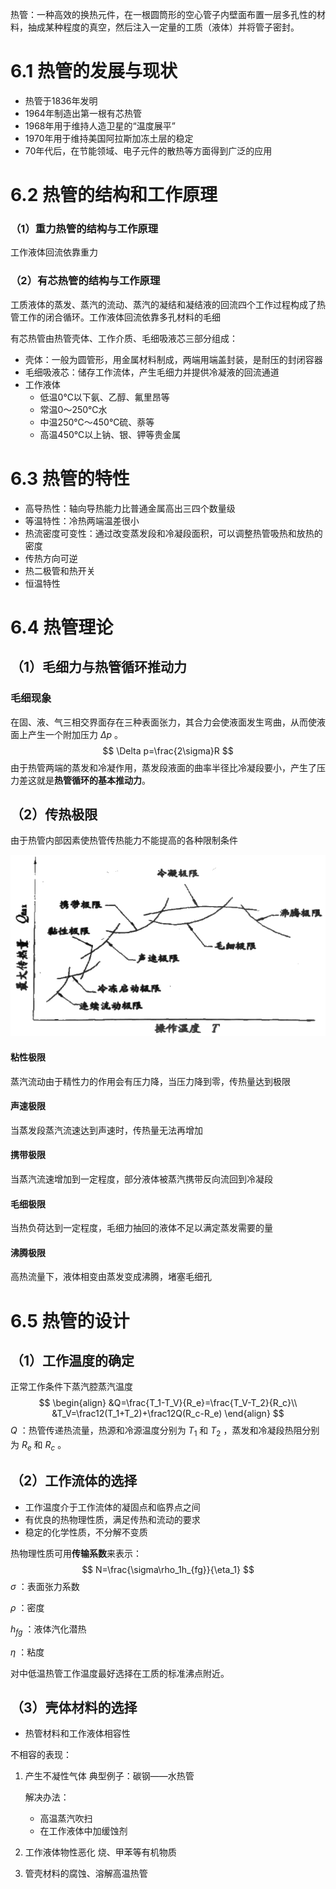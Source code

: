 热管：一种高效的换热元件，在一根圆筒形的空心管子内壁面布置一层多孔性的材料，抽成某种程度的真空，然后注入一定量的工质（液体）并将管子密封。

# 6.1 热管的发展与现状

* 热管于1836年发明
* 1964年制造出第一根有芯热管
* 1968年用于维持人造卫星的“温度展平”
* 1970年用于维持美国阿拉斯加冻土层的稳定
* 70年代后，在节能领域、电子元件的散热等方面得到广泛的应用

# 6.2 热管的结构和工作原理

### （1）重力热管的结构与工作原理

工作液体回流依靠重力

### （2）有芯热管的结构与工作原理

工质液体的蒸发、蒸汽的流动、蒸汽的凝结和凝结液的回流四个工作过程构成了热管工作的闭合循环。工作液体回流依靠多孔材料的毛细

有芯热管由热管壳体、工作介质、毛细吸液芯三部分组成：

* 壳体：一般为圆管形，用金属材料制成，两端用端盖封装，是耐压的封闭容器
* 毛细吸液芯：储存工作流体，产生毛细力并提供冷凝液的回流通道
* 工作液体
  * 低温0℃以下氨、乙醇、氟里昂等
  * 常温0～250℃水
  * 中温250℃～450℃硫、萘等
  * 高温450℃以上钠、银、钾等贵金属

# 6.3 热管的特性

* 高导热性：轴向导热能力比普通金属高出三四个数量级
* 等温特性：冷热两端温差很小
* 热流密度可变性：通过改变蒸发段和冷凝段面积，可以调整热管吸热和放热的密度
* 传热方向可逆
* 热二极管和热开关
* 恒温特性

# 6.4 热管理论

## （1）毛细力与热管循环推动力

### 毛细现象

在固、液、气三相交界面存在三种表面张力，其合力会使液面发生弯曲，从而使液面上产生一个附加压力 $\Delta p$ 。
$$
\Delta p=\frac{2\sigma}R
$$
由于热管两端的蒸发和冷凝作用，蒸发段液面的曲率半径比冷凝段要小，产生了压力差这就是**热管循环的基本推动力**。

## （2）传热极限

由于热管内部因素使热管传热能力不能提高的各种限制条件

![image-20231121111703578](6.%E7%83%AD%E7%AE%A1%E6%8A%80%E6%9C%AF.assets/image-20231121111703578.png)

#### 粘性极限

蒸汽流动由于精性力的作用会有压力降，当压力降到零，传热量达到极限

#### 声速极限

当蒸发段蒸汽流速达到声速时，传热量无法再增加

#### 携带极限

当蒸汽流速增加到一定程度，部分液体被蒸汽携带反向流回到冷凝段

#### 毛细极限

当热负荷达到一定程度，毛细力抽回的液体不足以满定蒸发需要的量

#### 沸腾极限

高热流量下，液体相变由蒸发变成沸腾，堵塞毛细孔

# 6.5 热管的设计

## （1）工作温度的确定

正常工作条件下蒸汽腔蒸汽温度
$$
\begin{align}
&Q=\frac{T_1-T_V}{R_e}=\frac{T_V-T_2}{R_c}\\
&T_V=\frac12(T_1+T_2)+\frac12Q(R_c-R_e)
\end{align}
$$
$Q$ ：热管传递热流量，热源和冷源温度分别为 $T_1$ 和 $T_2$ ，蒸发和冷凝段热阻分别为 $R_e$ 和 $R_c$ 。

## （2）工作流体的选择

* 工作温度介于工作流体的凝固点和临界点之间
* 有优良的热物理性质，满足传热和流动的要求
* 稳定的化学性质，不分解不变质

热物理性质可用**传输系数**来表示：
$$
N=\frac{\sigma\rho_1h_{fg}}{\eta_1}
$$
$\sigma$ ：表面张力系数

$\rho$ ：密度

$h_{fg}$ ：液体汽化潜热

$\eta$ ：粘度

对中低温热管工作温度最好选择在工质的标准沸点附近。

## （3）壳体材料的选择

* 热管材料和工作液体相容性

不相容的表现：

1. 产生不凝性气体 典型例子：碳钢——水热管

   解决办法：

   * 高温蒸汽吹扫
   * 在工作液体中加缓蚀剂

2. 工作液体物性恶化 烧、甲苯等有机物质

3. 管壳材料的腐蚀、溶解高温热管